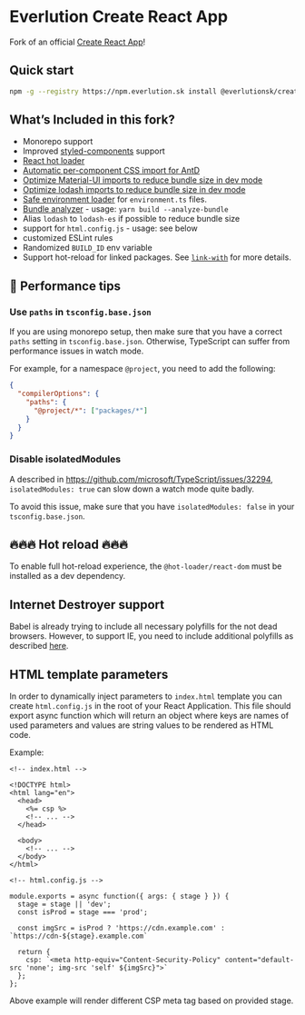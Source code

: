 # Everlution Create React App

Fork of an official [Create React App](https://github.com/facebook/create-react-app)!

## Quick start

```sh
npm -g --registry https://npm.everlution.sk install @everlutionsk/create-react-app && everlutionsk-create-react-app my-app --typescript
```

## What’s Included in this fork?

- Monorepo support
- Improved [styled-components](https://github.com/styled-components/babel-plugin-styled-components) support
- [React hot loader](https://github.com/gaearon/react-hot-loader)
- [Automatic per-component CSS import for AntD](https://ant.design/docs/react/use-with-create-react-app#Use-babel-plugin-import)
- [Optimize Material-UI imports to reduce bundle size in dev mode](https://material-ui.com/guides/minimizing-bundle-size/)
- [Optimize lodash imports to reduce bundle size in dev mode](https://github.com/lodash/babel-plugin-lodash)
- [Safe environment loader](https://github.com/deftomat/safe-environment-loader) for `environment.ts` files.
- [Bundle analyzer](https://www.npmjs.com/package/webpack-bundle-analyzer) - usage: `yarn build --analyze-bundle`
- Alias `lodash` to `lodash-es` if possible to reduce bundle size
- support for `html.config.js` - usage: see below
- customized ESLint rules
- Randomized `BUILD_ID` env variable
- Support hot-reload for linked packages. See [`link-with`](https://github.com/deftomat/link-with) for more details.

## 🚀 Performance tips

### Use `paths` in `tsconfig.base.json`

If you are using monorepo setup, then make sure that you have a correct `paths` setting in `tsconfig.base.json`.
Otherwise, TypeScript can suffer from performance issues in watch mode.

For example, for a namespace `@project`, you need to add the following:

```json
{
  "compilerOptions": {
    "paths": {
      "@project/*": ["packages/*"]
    }
  }
}
```

### Disable isolatedModules

A described in https://github.com/microsoft/TypeScript/issues/32294, `isolatedModules: true` can slow down a watch mode quite badly.

To avoid this issue, make sure that you have `isolatedModules: false` in your `tsconfig.base.json`.

## 🔥🔥🔥 Hot reload 🔥🔥🔥

To enable full hot-reload experience, the `@hot-loader/react-dom` must be installed as a dev dependency.

## Internet Destroyer support

Babel is already trying to include all necessary polyfills for the not dead browsers.
However, to support IE, you need to include additional polyfills as described [here](https://github.com/facebook/create-react-app/tree/master/packages/react-app-polyfill).

## HTML template parameters

In order to dynamically inject parameters to `index.html` template you can create `html.config.js` in the root of your React Application. This file should export async function which will return an object where keys are names of used parameters and values are string values to be rendered as HTML code.

Example:

```
<!-- index.html -->

<!DOCTYPE html>
<html lang="en">
  <head>
    <%= csp %>
    <!-- ... -->
  </head>

  <body>
    <!-- ... -->
  </body>
</html>
```

```
<!-- html.config.js -->

module.exports = async function({ args: { stage } }) {
  stage = stage || 'dev';
  const isProd = stage === 'prod';

  const imgSrc = isProd ? 'https://cdn.example.com' : `https://cdn-${stage}.example.com`

  return {
    csp: `<meta http-equiv="Content-Security-Policy" content="default-src 'none'; img-src 'self' ${imgSrc}">`
  };
};

```

Above example will render different CSP meta tag based on provided stage.
